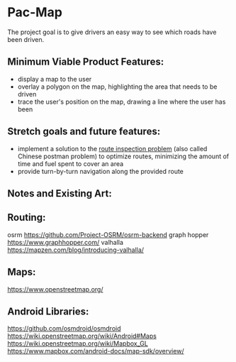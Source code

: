 # Pac-Map

The project goal is to give drivers an easy way to see which roads have been driven.

Minimum Viable Product Features:
--------------------------------

* display a map to the user
* overlay a polygon on the map, highlighting the area that needs to be driven
* trace the user's position on the map, drawing a line where the user has been


Stretch goals and future features:
----------------------------------

* implement a solution to the [route inspection problem](https://en.wikipedia.org/wiki/Route_inspection_problem)
(also called Chinese postman problem) to optimize routes, minimizing the amount of time and fuel spent to cover an area
* provide turn-by-turn navigation along the provided route



## Notes and Existing Art:

Routing:
--------
osrm            https://github.com/Project-OSRM/osrm-backend
graph hopper    https://www.graphhopper.com/
valhalla        https://mapzen.com/blog/introducing-valhalla/



Maps:
-----
https://www.openstreetmap.org/


Android Libraries:
------------------
https://github.com/osmdroid/osmdroid
https://wiki.openstreetmap.org/wiki/Android#Maps
https://wiki.openstreetmap.org/wiki/Mapbox_GL
https://www.mapbox.com/android-docs/map-sdk/overview/
